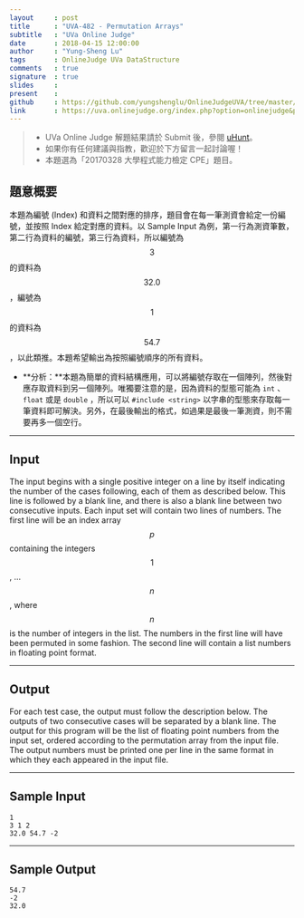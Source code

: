 ```yaml
---
layout     : post
title      : "UVA-482 - Permutation Arrays"
subtitle   : "UVa Online Judge"
date       : 2018-04-15 12:00:00
author     : "Yung-Sheng Lu"
tags       : OnlineJudge UVa DataStructure
comments   : true
signature  : true
slides     : 
present    :
github     : https://github.com/yungshenglu/OnlineJudgeUVA/tree/master/UVA-482
link       : https://uva.onlinejudge.org/index.php?option=onlinejudge&page=show_problem&problem=423
---
```


> * UVa Online Judge 解題結果請於 Submit 後，參閱 [uHunt](https://uhunt.onlinejudge.org/)。
> * 如果你有任何建議與指教，歡迎於下方留言一起討論喔！
> * 本題選為「20170328 大學程式能力檢定 CPE」題目。

## 題意概要

本題為編號 (Index) 和資料之間對應的排序，題目會在每一筆測資會給定一份編號，並按照 Index 給定對應的資料。以 Sample Input 為例，第一行為測資筆數，第二行為資料的編號，第三行為資料，所以編號為 $$3$$ 的資料為 $$32.0$$，編號為 $$1$$ 的資料為 $$54.7$$，以此類推。本題希望輸出為按照編號順序的所有資料。
* **分析：**本題為簡單的資料結構應用，可以將編號存取在一個陣列，然後對應存取資料到另一個陣列。唯獨要注意的是，因為資料的型態可能為 `int` 、 `float` 或是 `double` ，所以可以 `#include <string>` 以字串的型態來存取每一筆資料即可解決。另外，在最後輸出的格式，如過果是最後一筆測資，則不需要再多一個空行。

---
## Input

The input begins with a single positive integer on a line by itself indicating the number of the cases following, each of them as described below. This line is followed by a blank line, and there is also a blank line between two consecutive inputs. Each input set will contain two lines of numbers. The first line will be an index array $$p$$ containing the integers $$1$$, ... $$n$$, where $$n$$ is the number of integers in the list. The numbers in the first line will have been permuted in some fashion. The second line will contain a list numbers in floating point format.

---
## Output

For each test case, the output must follow the description below. The outputs of two consecutive cases will be separated by a blank line. The output for this program will be the list of floating point numbers from the input set, ordered according to the permutation array from the input file. The output numbers must be printed one per line in the same format in which they each appeared in the input file.

---
## Sample Input

```
1
3 1 2
32.0 54.7 -2
```

---
## Sample Output

```
54.7
-2
32.0
```